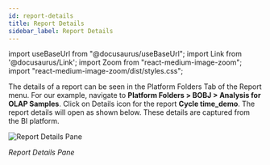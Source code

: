 ```yaml
---
id: report-details
title: Report Details
sidebar_label: Report Details
---
```


import useBaseUrl from "@docusaurus/useBaseUrl";
import Link from '@docusaurus/Link';
import Zoom from "react-medium-image-zoom";
import "react-medium-image-zoom/dist/styles.css";

The details of a report can be seen in the Platform Folders Tab of the Report menu. For our example, navigate to **Platform Folders > BOBJ > Analysis for OLAP Samples**. 
Click on Details icon for the report **Cycle time_demo**. The report details will open as shown below. These details are captured from the BI platform.

  <div style={{textAlign: 'center'}}>
    <Zoom>
      <img alt="Report Details Pane" src={useBaseUrl('doc-images/admin-guide/admin-functions/reports/rp9.png')}/>
    </Zoom>
  </div>

  *Report Details Pane*